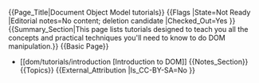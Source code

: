 {{Page_Title|Document Object Model tutorials}}
{{Flags
|State=Not Ready
|Editorial notes=No content; deletion candidate
|Checked_Out=Yes
}}
{{Summary_Section|This page lists tutorials designed to teach you all the concepts and practical techniques you'll need to know to do DOM manipulation.}}
{{Basic Page}}
* [[dom/tutorials/introduction ‎[Introduction to  DOM]]
{{Notes_Section}}
{{Topics}}
{{External_Attribution
|Is_CC-BY-SA=No
}}